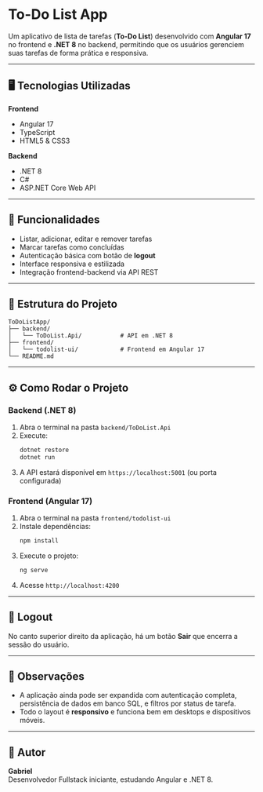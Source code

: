 # To-Do List App

Um aplicativo de lista de tarefas (**To-Do List**) desenvolvido com **Angular 17** no frontend e **.NET 8** no backend, permitindo que os usuários gerenciem suas tarefas de forma prática e responsiva.

---

## 🖥️ Tecnologias Utilizadas

**Frontend**
- Angular 17  
- TypeScript  
- HTML5 & CSS3  

**Backend**
- .NET 8  
- C#  
- ASP.NET Core Web API  

---

## 🚀 Funcionalidades

- Listar, adicionar, editar e remover tarefas  
- Marcar tarefas como concluídas  
- Autenticação básica com botão de **logout**  
- Interface responsiva e estilizada  
- Integração frontend-backend via API REST  

---

## 📂 Estrutura do Projeto

```
ToDoListApp/
├── backend/
│   └── ToDoList.Api/           # API em .NET 8
├── frontend/
│   └── todolist-ui/            # Frontend em Angular 17
└── README.md
```

---

## ⚙️ Como Rodar o Projeto

### Backend (.NET 8)
1. Abra o terminal na pasta `backend/ToDoList.Api`
2. Execute:
   ```bash
   dotnet restore
   dotnet run
   ```
3. A API estará disponível em `https://localhost:5001` (ou porta configurada)

### Frontend (Angular 17)
1. Abra o terminal na pasta `frontend/todolist-ui`
2. Instale dependências:
   ```bash
   npm install
   ```
3. Execute o projeto:
   ```bash
   ng serve
   ```
4. Acesse `http://localhost:4200`

---

## 🔐 Logout

No canto superior direito da aplicação, há um botão **Sair** que encerra a sessão do usuário.

---

## 📌 Observações

- A aplicação ainda pode ser expandida com autenticação completa, persistência de dados em banco SQL, e filtros por status de tarefa.
- Todo o layout é **responsivo** e funciona bem em desktops e dispositivos móveis.

---

## 📝 Autor

**Gabriel**  
Desenvolvedor Fullstack iniciante, estudando Angular e .NET 8.

